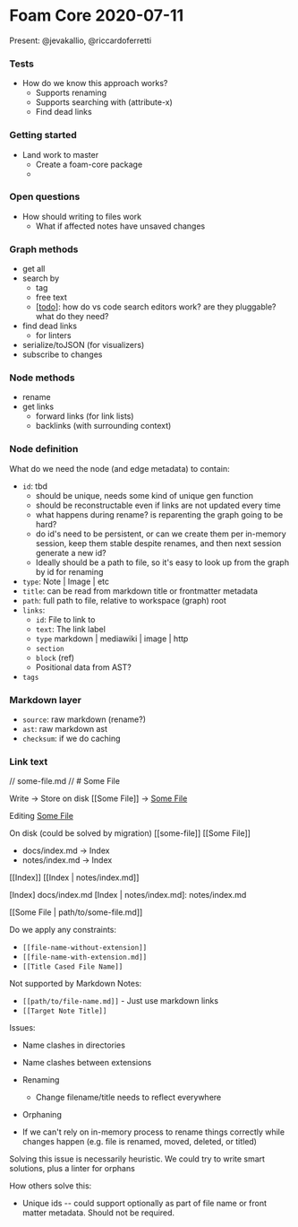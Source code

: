 # Foam Core 2020-07-11

Present: @jevakallio, @riccardoferretti

### Tests

- How do we know this approach works?
  - Supports renaming
  - Supports searching with (attribute-x)
  - Find dead links

### Getting started

- Land work to master
  - Create a foam-core package
  -

### Open questions

- How should writing to files work
  - What if affected notes have unsaved changes

### Graph methods

- get all
- search by
  - tag
  - free text
  - [[todo]]: how do vs code search editors work? are they pluggable? what do they need?
- find dead links
  - for linters
- serialize/toJSON (for visualizers)
- subscribe to changes

### Node methods

- rename
- get links
  - forward links (for link lists)
  - backlinks (with surrounding context)

### Node definition

What do we need the node (and edge metadata) to contain:

- `id`: tbd
  - should be unique, needs some kind of unique gen function
  - should be reconstructable even if links are not updated every time
  - what happens during rename? is reparenting the graph going to be hard?
  - do id's need to be persistent, or can we create them per in-memory session, keep them stable despite renames, and then next session generate a new id?
  - Ideally should be a path to file, so it's easy to look up from the graph by id for renaming
- `type`: Note | Image | etc
- `title`: can be read from markdown title or frontmatter metadata
- `path`: full path to file, relative to workspace (graph) root
- `links`:
  - `id`: File to link to
  - `text`: The link label
  - `type` markdown | mediawiki | image | http
  - `section`
  - `block` (ref)
  - Positional data from AST?
- `tags`

### Markdown layer

- `source`: raw markdown (rename?)
- `ast`: raw markdown ast
- `checksum`: if we do caching

### Link text

// some-file.md
// # Some File

Write -> Store on disk
[[Some File]] -> [Some File](some-file.md)

Editing
[Some File](some-file.md)

On disk (could be solved by migration)
[[some-file]]
[[Some File]]

- docs/index.md -> Index
- notes/index.md -> Index

[[Index]]
[[Index | notes/index.md]]

[Index] docs/index.md
[Index | notes/index.md]: notes/index.md

[[Some File | path/to/some-file.md]]

Do we apply any constraints:

- `[[file-name-without-extension]]`
- `[[file-name-with-extension.md]]`
- `[[Title Cased File Name]]`

Not supported by Markdown Notes:

- `[[path/to/file-name.md]]` - Just use markdown links
- `[[Target Note Title]]`

Issues:

- Name clashes in directories
- Name clashes between extensions
- Renaming
  - Change filename/title needs to reflect everywhere
- Orphaning

- If we can't rely on in-memory process to rename things correctly while changes happen (e.g. file is renamed, moved, deleted, or titled) <ref id="1" />

Solving this issue is necessarily heuristic. We could try to write smart solutions, plus a linter for orphans

How others solve this:

- Unique ids -- could support optionally as part of file name or front matter metadata. Should not be required.

[//begin]: # "Autogenerated link references for markdown compatibility"
[todo]: ../todo "Todo"
[//end]: # "Autogenerated link references"
